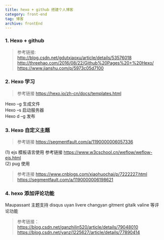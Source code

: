 ```yaml
---
title: hexo + github 搭建个人博客
category: front-end
tag: 博客
archive: frontEnd
---
```


### 1. Hexo + github
> 参考链接:  
> http://blog.csdn.net/gdutxiaoxu/article/details/53576018
  http://threehao.com/2016/08/22/Github%20Pages%20+%20Hexo/
  https://www.jianshu.com/p/5973c05d7100

### 2. Hexo 学习
>参考链接  https://hexo.io/zh-cn/docs/templates.html  

Hexo –g  生成文件  
Hexo –s  启动服务器	
Hexo d –g  发布

### 3. Hexo 自定义主题
> 参考链接 https://segmentfault.com/a/1190000006057336  

(1)	ejs 模板语言使用
参考链接 https://www.w3cschool.cn/weflow/weflow-ejs.html  
(2) pug 使用
>参考连接 https://www.cnblogs.com/xiaohuochai/p/7222227.html
                https://segmentfault.com/a/1190000006198621 
### 4. hexo 添加评论功能
Maupassant 主题支持 disqus uyan livere changyan gitment gitalk valine 等评论功能  

>参考链接： https://blog.csdn.net/ganzhilin520/article/details/79048010
           https://blog.csdn.net/yanzi1225627/article/details/77890414



